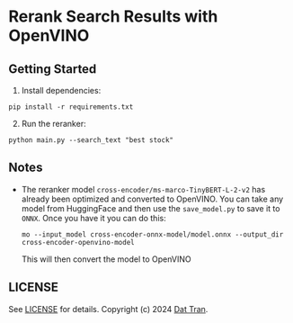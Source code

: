 # Rerank Search Results with OpenVINO

## Getting Started

1. Install dependencies:

```
pip install -r requirements.txt
```

2. Run the reranker:

```
python main.py --search_text "best stock"
```

## Notes

* The reranker model `cross-encoder/ms-marco-TinyBERT-L-2-v2` has already been optimized and converted to OpenVINO. You can take any model from HuggingFace and then use the `save_model.py` to save it to `ONNX`. Once you have it you can do this:

    ```
    mo --input_model cross-encoder-onnx-model/model.onnx --output_dir cross-encoder-openvino-model
    ```

    This will then convert the model to OpenVINO

## LICENSE

See [LICENSE](LICENSE) for details.
Copyright (c) 2024 [Dat Tran](http://www.dat-tran.com/).
